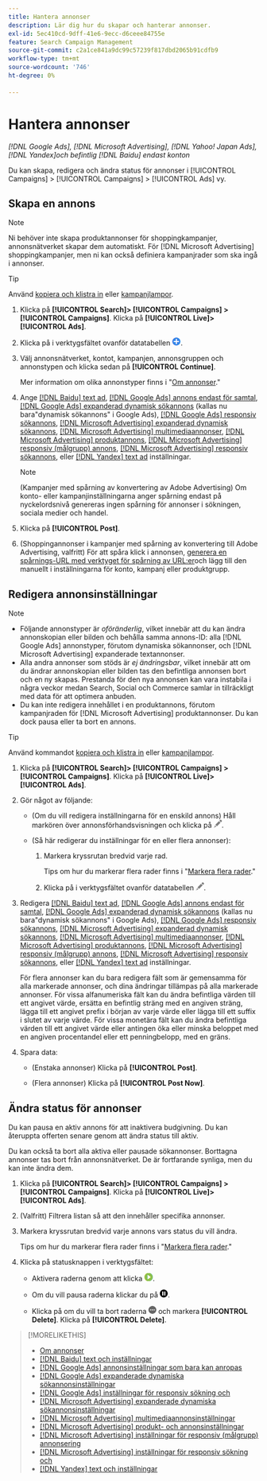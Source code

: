 ```yaml
---
title: Hantera annonser
description: Lär dig hur du skapar och hanterar annonser.
exl-id: 5ec410cd-9dff-41e6-9ecc-d6ceee84755e
feature: Search Campaign Management
source-git-commit: c2a1ce841a9dc99c57239f817dbd2065b91cdfb9
workflow-type: tm+mt
source-wordcount: '746'
ht-degree: 0%

---
```


# Hantera annonser

*[!DNL Google Ads], [!DNL Microsoft Advertising], [!DNL Yahoo! Japan Ads], [!DNL Yandex]och befintlig [!DNL Baidu] endast konton*

Du kan skapa, redigera och ändra status för annonser i [!UICONTROL Campaigns] > [!UICONTROL Campaigns] > [!UICONTROL Ads] vy.

## Skapa en annons

>[!NOTE]
>
>Ni behöver inte skapa produktannonser för shoppingkampanjer, annonsnätverket skapar dem automatiskt. För [!DNL Microsoft Advertising] shoppingkampanjer, men ni kan också definiera kampanjrader som ska ingå i annonser.

>[!TIP]
>
>Använd [kopiera och klistra in](/help/search-social-commerce/campaign-management/campaigns/copy-paste.md) eller [kampanjlampor](/help/search-social-commerce/campaign-management/bulksheets/bulksheet-about.md).

1. Klicka på **[!UICONTROL Search]> [!UICONTROL Campaigns] >[!UICONTROL Campaigns]**. Klicka på **[!UICONTROL Live]>[!UICONTROL Ads]**.

1. Klicka på i verktygsfältet ovanför datatabellen ![Skapa](/help/search-social-commerce/assets/add.png "Skapa").

1. Välj annonsnätverket, kontot, kampanjen, annonsgruppen och annonstypen och klicka sedan på **[!UICONTROL Continue]**.

   Mer information om olika annonstyper finns i &quot;[Om annonser](ad-about.md).&quot;

1. Ange [[!DNL Baidu] text ad](ad-settings-baidu-text.md), [[!DNL Google Ads] annons endast för samtal](ad-settings-google-call.md), [[!DNL Google Ads] expanderad dynamisk sökannons](ad-settings-google-dsa.md) (kallas nu bara&quot;dynamisk sökannons&quot; i Google Ads), [[!DNL Google Ads] responsiv sökannons](ad-settings-google-rsa.md), [[!DNL Microsoft Advertising] expanderad dynamisk sökannons](ad-settings-microsoft-dsa.md), [[!DNL Microsoft Advertising] multimediaannonser](ad-settings-microsoft-multimedia.md), [[!DNL Microsoft Advertising] produktannons](ad-settings-microsoft-product.md), [[!DNL Microsoft Advertising] responsiv (målgrupp) annons](ad-settings-microsoft-responsive.md), [[!DNL Microsoft Advertising] responsiv sökannons](ad-settings-microsoft-rsa.md), eller [[!DNL Yandex] text ad](ad-settings-yandex-text.md) inställningar.

   >[!NOTE]
   >
   >(Kampanjer med spårning av konvertering av Adobe Advertising) Om konto- eller kampanjinställningarna anger spårning endast på nyckelordsnivå genereras ingen spårning för annonser i sökningen, sociala medier och handel.

1. Klicka på **[!UICONTROL Post]**.

1. (Shoppingannonser i kampanjer med spårning av konvertering till Adobe Advertising, valfritt) För att spåra klick i annonsen, [generera en spårnings-URL med verktyget för spårning av URL:er](/help/search-social-commerce/tools/click-tracking-url-generate.md)och lägg till den manuellt i inställningarna för konto, kampanj eller produktgrupp.

## Redigera annonsinställningar

>[!NOTE]
>
>* Följande annonstyper är *oföränderlig*, vilket innebär att du kan ändra annonskopian eller bilden och behålla samma annons-ID: alla [!DNL Google Ads] annonstyper, förutom dynamiska sökannonser, och [!DNL Microsoft Advertising] expanderade textannonser.
>* Alla andra annonser som stöds är *ej ändringsbar*, vilket innebär att om du ändrar annonskopian eller bilden tas den befintliga annonsen bort och en ny skapas. Prestanda för den nya annonsen kan vara instabila i några veckor medan Search, Social och Commerce samlar in tillräckligt med data för att optimera anbuden.
>* Du kan inte redigera innehållet i en produktannons, förutom kampanjraden för [!DNL Microsoft Advertising] produktannonser. Du kan dock pausa eller ta bort en annons.

>[!TIP]
>
>Använd kommandot [kopiera och klistra in](/help/search-social-commerce/campaign-management/campaigns/copy-paste.md) eller [kampanjlampor](/help/search-social-commerce/campaign-management/bulksheets/bulksheet-about.md).

1. Klicka på **[!UICONTROL Search]> [!UICONTROL Campaigns] >[!UICONTROL Campaigns]**. Klicka på **[!UICONTROL Live]>[!UICONTROL Ads]**.

1. Gör något av följande:

   * (Om du vill redigera inställningarna för en enskild annons) Håll markören över annonsförhandsvisningen och klicka på ![Redigera](/help/search-social-commerce/assets/edit.png "Redigera").

   * (Så här redigerar du inställningar för en eller flera annonser):

      1. Markera kryssrutan bredvid varje rad.

         Tips om hur du markerar flera rader finns i &quot;[Markera flera rader](/help/search-social-commerce/common-tasks/navigation-editing-selection/multiple-rows-select.md).&quot;

      1. Klicka på i verktygsfältet ovanför datatabellen ![Redigera](/help/search-social-commerce/assets/edit.png "Redigera").

1. Redigera [[!DNL Baidu] text ad](ad-settings-baidu-text.md), [[!DNL Google Ads] annons endast för samtal](ad-settings-google-call.md), [[!DNL Google Ads] expanderad dynamisk sökannons](ad-settings-google-dsa.md) (kallas nu bara&quot;dynamisk sökannons&quot; i Google Ads), [[!DNL Google Ads] responsiv sökannons](ad-settings-google-rsa.md), [[!DNL Microsoft Advertising] expanderad dynamisk sökannons](ad-settings-microsoft-dsa.md), [[!DNL Microsoft Advertising] multimediaannonser](ad-settings-microsoft-multimedia.md), [[!DNL Microsoft Advertising] produktannons](ad-settings-microsoft-product.md), [[!DNL Microsoft Advertising] responsiv (målgrupp) annons](ad-settings-microsoft-responsive.md), [[!DNL Microsoft Advertising] responsiv sökannons](ad-settings-microsoft-rsa.md), eller [[!DNL Yandex] text ad](ad-settings-yandex-text.md) inställningar.

   För flera annonser kan du bara redigera fält som är gemensamma för alla markerade annonser, och dina ändringar tillämpas på alla markerade annonser. För vissa alfanumeriska fält kan du ändra befintliga värden till ett angivet värde, ersätta en befintlig sträng med en angiven sträng, lägga till ett angivet prefix i början av varje värde eller lägga till ett suffix i slutet av varje värde. För vissa monetära fält kan du ändra befintliga värden till ett angivet värde eller antingen öka eller minska beloppet med en angiven procentandel eller ett penningbelopp, med en gräns.

1. Spara data:

   * (Enstaka annonser) Klicka på **[!UICONTROL Post]**.

   * (Flera annonser) Klicka på **[!UICONTROL Post Now]**.

## Ändra status för annonser

Du kan pausa en aktiv annons för att inaktivera budgivning. Du kan återuppta offerten senare genom att ändra status till aktiv.

Du kan också ta bort alla aktiva eller pausade sökannonser. Borttagna annonser tas bort från annonsnätverket. De är fortfarande synliga, men du kan inte ändra dem.

1. Klicka på **[!UICONTROL Search]> [!UICONTROL Campaigns] >[!UICONTROL Campaigns]**. Klicka på **[!UICONTROL Live]>[!UICONTROL Ads]**.

1. (Valfritt) Filtrera listan så att den innehåller specifika annonser.

1. Markera kryssrutan bredvid varje annons vars status du vill ändra.

   Tips om hur du markerar flera rader finns i &quot;[Markera flera rader](/help/search-social-commerce/common-tasks/navigation-editing-selection/multiple-rows-select.md).&quot;

1. Klicka på statusknappen i verktygsfältet:

   * Aktivera raderna genom att klicka ![Aktivera](/help/search-social-commerce/assets/activate.png "Aktivera").

   * Om du vill pausa raderna klickar du på ![Pausa](/help/search-social-commerce/assets/pause.png "Pausa").

   * Klicka på om du vill ta bort raderna ![Mer](/help/search-social-commerce/assets/more.png "Mer") och markera **[!UICONTROL Delete]**. Klicka på **[!UICONTROL Delete]**.

>[!MORELIKETHIS]
>
>* [Om annonser](ad-about.md)
>* [[!DNL Baidu] text och inställningar](ad-settings-baidu-text.md)
>* [[!DNL Google Ads] annonsinställningar som bara kan anropas](ad-settings-google-call.md)
>* [[!DNL Google Ads] expanderade dynamiska sökannonsinställningar](ad-settings-google-dsa.md)
>* [[!DNL Google Ads] inställningar för responsiv sökning och](ad-settings-google-rsa.md)
>* [[!DNL Microsoft Advertising] expanderade dynamiska sökannonsinställningar](ad-settings-microsoft-dsa.md)
>* [[!DNL Microsoft Advertising] multimediaannonsinställningar](ad-settings-microsoft-multimedia.md)
>* [[!DNL Microsoft Advertising] produkt- och annonsinställningar](ad-settings-microsoft-product.md)
>* [[!DNL Microsoft Advertising] inställningar för responsiv (målgrupp) annonsering](ad-settings-microsoft-responsive.md)
>* [[!DNL Microsoft Advertising] inställningar för responsiv sökning och](ad-settings-microsoft-rsa.md)
>* [[!DNL Yandex] text och inställningar](ad-settings-yandex-text.md)
